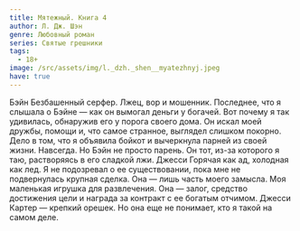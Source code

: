 ```yaml
---
title: Мятежный. Книга 4
author: Л. Дж. Шэн
genre: Любовный роман
series: Святые грешники
tags:
  - 18+
image: /src/assets/img/l._dzh._shen__myatezhnyj.jpeg
have: true
---
```

Бэйн Безбашенный серфер. Лжец, вор и мошенник. Последнее, что я слышала о Бэйне — как он вымогал деньги у богачей. Вот почему я так удивилась, обнаружив его у порога своего дома. Он искал моей дружбы, помощи и, что самое странное, выглядел слишком покорно. Дело в том, что я объявила бойкот и вычеркнула парней из своей жизни. Навсегда. Но Бэйн не просто парень. Он тот, из-за которого я таю, растворяясь в его сладкой лжи. Джесси Горячая как ад, холодная как лед. Я не подозревал о ее существовании, пока мне не подвернулась крупная сделка. Она — лишь часть моего замысла. Моя маленькая игрушка для развлечения. Она — залог, средство достижения цели и награда за контракт с ее богатым отчимом. Джесси Картер — крепкий орешек. Но она еще не понимает, кто я такой на самом деле.
